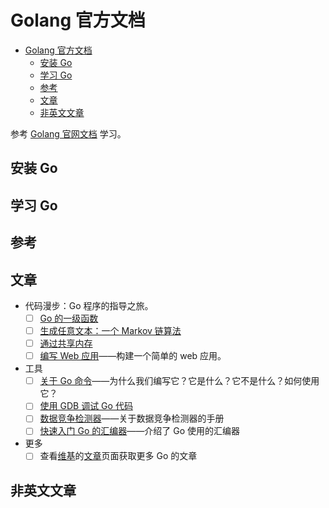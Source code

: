 # Golang 官方文档

- [Golang 官方文档](#golang-%e5%ae%98%e6%96%b9%e6%96%87%e6%a1%a3)
  - [安装 Go](#%e5%ae%89%e8%a3%85-go)
  - [学习 Go](#%e5%ad%a6%e4%b9%a0-go)
  - [参考](#%e5%8f%82%e8%80%83)
  - [文章](#%e6%96%87%e7%ab%a0)
  - [非英文文章](#%e9%9d%9e%e8%8b%b1%e6%96%87%e6%96%87%e7%ab%a0)

参考 [Golang 官网文档](https://golang.org/doc/) 学习。

## 安装 Go

## 学习 Go

## 参考

## 文章

- 代码漫步：Go 程序的指导之旅。
  - [ ] [Go 的一级函数](https://golang.org/doc/codewalk/functions)
  - [ ] [生成任意文本：一个 Markov 链算法](https://golang.org/doc/codewalk/markov)
  - [ ] [通过共享内存](https://golang.org/doc/codewalk/sharemem)
  - [ ] [编写 Web 应用](articles/wiki.md)——构建一个简单的 web 应用。
- 工具
  - [ ] [关于 Go 命令](articles/go_command.md)——为什么我们编写它？它是什么？它不是什么？如何使用它？
  - [ ] [使用 GDB 调试 Go 代码](gdb.md)
  - [ ] [数据竞争检测器](articles/race_detector.md)——关于数据竞争检测器的手册
  - [ ] [快速入门 Go 的汇编器](asm.md)——介绍了 Go 使用的汇编器
- 更多
  - [ ] 查看[维基](../README.md)的[文章](../wiki/articles.md)页面获取更多 Go 的文章

## 非英文文章
